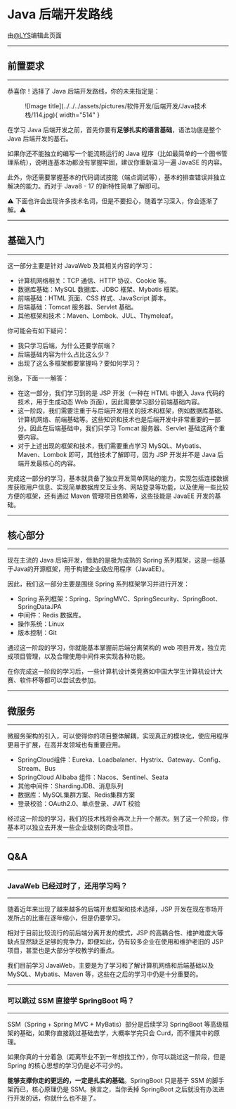 # Java 后端开发路线

由[@LYS](https://lys2021.com/)编辑此页面

****

## 前置要求

****

恭喜你！选择了 Java 后端开发路线，你的未来指定是：

<figure markdown>
  ![Image title](../../../assets/pictures/软件开发/后端开发/Java技术栈/114.jpg){ width="514" }
</figure>

在学习 Java 后端开发之前，首先你要有**足够扎实的语言基础**，语法功底是整个 Java 后端开发的基石。

如果你还不能独立的编写一个能流畅运行的 Java 程序（比如最简单的一个图书管理系统），说明连基本功都没有掌握牢固，建议你重新温习一遍 JavaSE 的内容。

此外，你还需要掌握基本的代码调试技能（端点调试等），基本的排查错误并独立解决的能力。而对于 Java8 - 17 的新特性简单了解即可。

⚠️ 下面也许会出现许多技术名词，但是不要担心，随着学习深入，你会逐渐了解。⚠️

****

## 基础入门

****

这一部分主要是针对 JavaWeb 及其相关内容的学习：

* 计算机网络相关：TCP 通信、HTTP 协议、Cookie 等。
* 数据库基础：MySQL 数据库、JDBC 框架、Mybatis 框架。
* 前端基础：HTML 页面、CSS 样式、JavaScript 脚本。
* 后端基础：Tomcat 服务器、Servlet 基础。
* 其他框架和技术：Maven、Lombok、JUL、Thymeleaf。

你可能会有如下疑问：

* 我只学习后端，为什么还要学前端？
* 后端基础内容为什么占比这么少？
* 出现了这么多框架都要掌握吗？要如何学习？

别急，下面一一解答：

* 在这一部分，我们学习到的是 JSP 开发（一种在 HTML 中嵌入 Java 代码的技术，用于生成动态 Web 页面），因此需要学习部分前端基础内容。
* 这一阶段，我们需要注重于与后端开发相关的技术和框架，例如数据库基础、计算机网络、前端基础等。这些知识和技术也是后端开发中非常重要的一部分。因此在后端基础中，我们只学习 Tomcat 服务器、Servlet 基础这两个重要内容。
* 对于上述出现的框架和技术，我们需要重点学习 MySQL、Mybatis、Maven、Lombok 即可，其他技术了解即可，因为 JSP 开发并不是 Java 后端开发最核心的内容。

完成这一部分的学习，基本就具备了独立开发简单网站的能力，实现包括连接数据库获取用户信息、实现简单数据库交互业务、网站登录等功能，以及使用一些比较方便的框架，还有通过 Maven 管理项目依赖等，这些技能是 JavaEE 开发的基础。

****

## 核心部分

****

现在主流的 Java 后端开发，借助的是极为成熟的 Spring 系列框架，这是一组基于Java的开源框架，用于构建企业级应用程序（JavaEE）。

因此，我们这一部分主要是围绕 Spring 系列框架学习并进行开发：

* Spring 系列框架：Spring、SpringMVC、SpringSecurity、SpringBoot、SpringDataJPA
* 中间件：Redis 数据库。
* 操作系统：Linux
* 版本控制：Git

通过这一阶段的学习，你就能基本掌握前后端分离架构的 web 项目开发，独立完成项目管理，以及合理使用中间件来实现各种功能。

在你完成这一阶段的学习后，一些计算机设计类竞赛如中国大学生计算机设计大赛、软件杯等都可以尝试去参加。

****

## 微服务

****

微服务架构的引入，可以使得你的项目整体解耦，实现真正的模块化，使应用程序更易于扩展，在高并发领域也有重要应用。

* SpringCloud组件：Eureka、Loadbalaner、Hystrix、Gateway、Config、Stream、Bus
* SpringCloud Alibaba 组件：Nacos、Sentinel、Seata 
* 其他中间件：ShardingJDB、消息队列 
* 数据库：MySQL集群方案、Redis集群方案 
* 登录校验：OAuth2.0、单点登录、JWT 校验

经过这一阶段的学习，我们的技术栈将会再次上升一个层次。到了这一个阶段，你基本可以独立去开发一些企业级别的商业项目。

****

## Q&A

****

### JavaWeb 已经过时了，还用学习吗？

****

随着近年来出现了越来越多的后端开发框架和技术选择，JSP 开发在现在市场开发所占的比重在逐年缩小，但是仍要学习。

相对于目前比较流行的前后端分离开发的模式，JSP 的高耦合性、维护难度大等缺点显然缺乏足够的竞争力，即便如此，仍有较多企业在使用和维护老旧的 JSP 项目，甚至也是大部分学校教学的重点。

我们目前学习 JavaWeb，主要是为了学习和了解计算机网络和后端基础以及  MySQL、Mybatis、Maven 等，这些在之后的学习中仍是十分重要的。

****

### 可以跳过 SSM 直接学 SpringBoot 吗？

****

SSM（Spring + Spring MVC + MyBatis）部分是后续学习 SpringBoot 等高级框架的基础，如果你直接跳过基础去学，大概率学完只会 Curd，而不懂其中的原理。

如果你真的十分着急（距离毕业不到一年想找工作），你可以跳过这一阶段，但是 Spring 的核心思想的学习仍是必不可少的。

**能够支撑你走的更远的，一定是扎实的基础**。SpringBoot 只是基于 SSM 的脚手架而已，核心原理仍是 SSM。换言之，当你丢掉 SpringBoot 之后就没有办法进行开发的话，你就什么也不是了。







